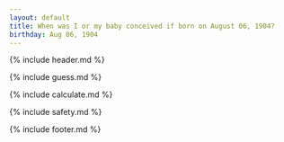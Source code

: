 ```yaml
---
layout: default
title: When was I or my baby conceived if born on August 06, 1904?
birthday: Aug 06, 1904
---
```


{% include header.md %}

{% include guess.md %}

{% include calculate.md %}

{% include safety.md %}

{% include footer.md %}



